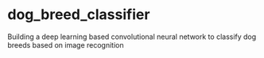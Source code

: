 # dog_breed_classifier
Building a deep learning based convolutional neural network to classify dog breeds based on image recognition
